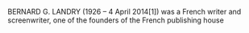 BERNARD G. LANDRY (1926 – 4 April 2014[1]) was a French writer and screenwriter, one of the founders of the French publishing house
